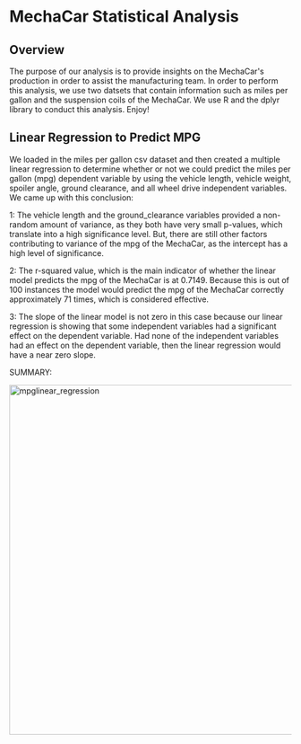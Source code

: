 # MechaCar Statistical Analysis

## Overview

  The purpose of our analysis is to provide insights on the MechaCar's production in order to assist the manufacturing team. In order to perform this analysis, we  use two datsets that contain information such as miles per gallon and the suspension coils of the MechaCar. We use R and the dplyr library to conduct this analysis. Enjoy!
  
 ## Linear Regression to Predict MPG 
 
  We loaded in the miles per gallon csv dataset and then created a multiple linear regression to determine whether or not we could predict the miles per gallon (mpg) dependent variable by using the vehicle length, vehicle weight, spoiler angle, ground clearance, and all wheel drive independent variables. We came up with this conclusion: 
  
1: The vehicle length and the ground_clearance variables provided a non-random amount of variance, as they both have very small p-values, which translate into a high significance level. But, there are still other factors contributing to variance of the mpg of the MechaCar, as the intercept has a high level of significance.

2: The r-squared value, which is the main indicator of whether the linear model predicts the mpg of the MechaCar is at 0.7149. Because this is out of 100 instances the model would  predict the mpg of the MechaCar correctly approximately 71 times, which is considered effective. 

3: The slope of the linear model is not zero in this case because our linear regression is showing that some independent variables had a significant effect on the dependent variable. Had none of the independent variables had an effect on the dependent variable, then the linear regression would have a near zero slope.

SUMMARY: 

<img width="623" alt="mpglinear_regression" src="https://user-images.githubusercontent.com/74481469/111111829-4baadf00-851c-11eb-9cee-ba2715373c69.png">




